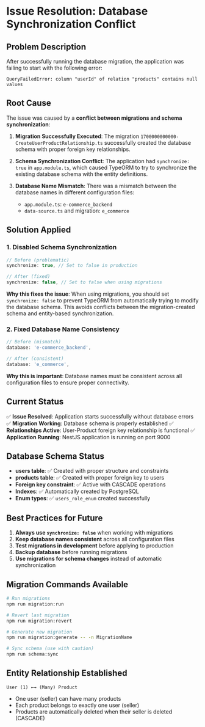 # Issue Resolution: Database Synchronization Conflict

## Problem Description
After successfully running the database migration, the application was failing to start with the following error:
```
QueryFailedError: column "userId" of relation "products" contains null values
```

## Root Cause
The issue was caused by a **conflict between migrations and schema synchronization**:

1. **Migration Successfully Executed**: The migration `1700000000000-CreateUserProductRelationship.ts` successfully created the database schema with proper foreign key relationships.

2. **Schema Synchronization Conflict**: The application had `synchronize: true` in `app.module.ts`, which caused TypeORM to try to synchronize the existing database schema with the entity definitions.

3. **Database Name Mismatch**: There was a mismatch between the database names in different configuration files:
   - `app.module.ts`: `e-commerce_backend`
   - `data-source.ts` and migration: `e_commerce`

## Solution Applied

### 1. Disabled Schema Synchronization
```typescript
// Before (problematic)
synchronize: true, // Set to false in production

// After (fixed)
synchronize: false, // Set to false when using migrations
```

**Why this fixes the issue**: When using migrations, you should set `synchronize: false` to prevent TypeORM from automatically trying to modify the database schema. This avoids conflicts between the migration-created schema and entity-based synchronization.

### 2. Fixed Database Name Consistency
```typescript
// Before (mismatch)
database: 'e-commerce_backend',

// After (consistent)
database: 'e_commerce',
```

**Why this is important**: Database names must be consistent across all configuration files to ensure proper connectivity.

## Current Status
✅ **Issue Resolved**: Application starts successfully without database errors
✅ **Migration Working**: Database schema is properly established
✅ **Relationships Active**: User-Product foreign key relationship is functional
✅ **Application Running**: NestJS application is running on port 9000

## Database Schema Status
- **users table**: ✅ Created with proper structure and constraints
- **products table**: ✅ Created with proper foreign key to users
- **Foreign key constraint**: ✅ Active with CASCADE operations
- **Indexes**: ✅ Automatically created by PostgreSQL
- **Enum types**: ✅ `users_role_enum` created successfully

## Best Practices for Future
1. **Always use `synchronize: false`** when working with migrations
2. **Keep database names consistent** across all configuration files
3. **Test migrations in development** before applying to production
4. **Backup database** before running migrations
5. **Use migrations for schema changes** instead of automatic synchronization

## Migration Commands Available
```bash
# Run migrations
npm run migration:run

# Revert last migration
npm run migration:revert

# Generate new migration
npm run migration:generate -- -n MigrationName

# Sync schema (use with caution)
npm run schema:sync
```

## Entity Relationship Established
```
User (1) ←→ (Many) Product
```
- One user (seller) can have many products
- Each product belongs to exactly one user (seller)
- Products are automatically deleted when their seller is deleted (CASCADE)
